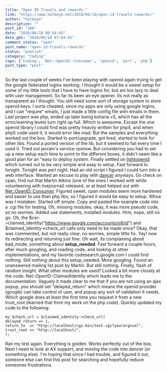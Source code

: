 ```yaml
---
title: "Open ID Travels and rewards."
link: "https://www.halkeye.net/2010/06/18/open-id-travels-rewards/"
author: "halkeye"
description: ""
post_id: "386"
date: "2010/06/18 00:54:45"
date_gmt: "2010/06/18 07:54:45"
comment_status: "open"
post_name: "open-id-travels-rewards"
status: "publish"
category: "Coding"
tags: ['Coding', 'Net::OpenID::Consumer', 'openid', 'perl', 'php']
post_type: "post"
---
```


So the last couple of weeks I've been playing with openid again trying to get the google federated logins working. I thought it would be a sweet setup for some of my little tools that I have to have logins for, but am too lazy to deal with user management. So far its been an eye opener. Its not really as transparent as I thought. You still need some sort of storage system to store openid keys. I sorta cheated, since my apps are only using google logins, and I can "require" emails, I just made a little config file with emails in them. Last project was php, ended up later being kohana v3, which has all the error/warning levels turn right up full. Which is awesome. Except the one openid library I could find was pretty heavily written for php4, and when php5 code used it, it would error like mad. But the samples and everything worked out the box. Started to port/upgrade, got tired, started to look for other libs. Found a ported version of the lib, but it seemed to fail every time I used it. Tried out janrain's service rpxnow. But considering you had to set up a new setup each time to point to the different boxes, it didn't seem like a good plan for an "easy to deploy system. Finally settled on [lightopenid](http://gitorious.org/lightopenid) which turned out to be very simple and easy to setup. Fast forward to tonight. Tonight was perl night. Had an old script I figured I could turn into a web interface. Wanted an excuse to play with [dancer](http://perldancer.org) anyways. Go check on cpan, find out that Martin Atkins (one of the ones I worked with while volunteering with livejournal) released, or at least helped out with [Net::OpenID::Consumer](http://search.cpan.org/~mart/Net-OpenID-Consumer-1.03/lib/Net/OpenID/Consumer.pm). Figured sweet, cpan modules seem more hardened and easier to use than php libs, so I figured it would be easy to setup. Whoa was I mistaken. Started off simple. Copy and pasted the example code into a .cgi file for testing. Oh, missing modules, okay, it was more pseudo code, so no worries. Added use statements, installed modules. Hrm, nope, still no go. Oh, the $csr->claimed_identity("https://www.google.com/accounts/o8/id") and $claimed_identity->check_url calls only need to be made once? Okay, that was commented, but not really clear, no worries, simple little fix. Yay! now its redirecting and returning just fine. Oh wait, its complaining about bad_mode, something about **setup_needed**. Fast forward a couple hours, after much googling, and reading code, and looking at other implementations, and my favorite codesearch.google.com I could find nothing. Still nothing about this setup_needed. More googling. Found an unanswered mailing list post by Martin. But still nothing. Finally, flash of random insight. What other modules are used? Looked a bit more closely at the code. Net::OpenID::ClaimedIdentity which leads me to the documentation. Vaguely it made clear to me that if you are not using an ajax popup, you should set "delayed_return" which means the openid provider (google) can take control of user, and popup any sort of validation it needs. Which google does at least the first time you request it from a new trust_root (learned that from my work on the php code). Quickly updated my code to the following: 
    
    
    my $check_url = $claimed_identity->check_url(
    delayed_return => 1,
    return_to  => "http://localhost/cgi-bin/test.cgi?yourarg=val",
    trust_root => "http://localhost/",
    );

Ran my test again. Everything is golden. Works perfectly out of the box. Next I need to look at AX support, and moving the code into dancer (or something else). I'm hoping that since I had trouble, and figured it out, someone else can find this post for searching and hopefully reduce someones frustrations.